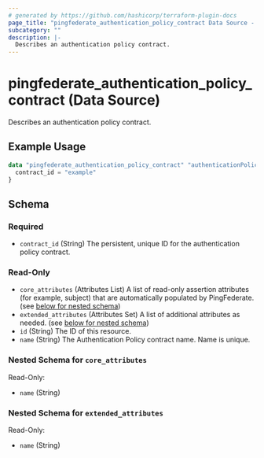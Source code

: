 ```yaml
---
# generated by https://github.com/hashicorp/terraform-plugin-docs
page_title: "pingfederate_authentication_policy_contract Data Source - terraform-provider-pingfederate"
subcategory: ""
description: |-
  Describes an authentication policy contract.
---
```


# pingfederate_authentication_policy_contract (Data Source)

Describes an authentication policy contract.

## Example Usage

```terraform
data "pingfederate_authentication_policy_contract" "authenticationPolicyContractExample" {
  contract_id = "example"
}
```

<!-- schema generated by tfplugindocs -->
## Schema

### Required

- `contract_id` (String) The persistent, unique ID for the authentication policy contract.

### Read-Only

- `core_attributes` (Attributes List) A list of read-only assertion attributes (for example, subject) that are automatically populated by PingFederate. (see [below for nested schema](#nestedatt--core_attributes))
- `extended_attributes` (Attributes Set) A list of additional attributes as needed. (see [below for nested schema](#nestedatt--extended_attributes))
- `id` (String) The ID of this resource.
- `name` (String) The Authentication Policy contract name. Name is unique.

<a id="nestedatt--core_attributes"></a>
### Nested Schema for `core_attributes`

Read-Only:

- `name` (String)


<a id="nestedatt--extended_attributes"></a>
### Nested Schema for `extended_attributes`

Read-Only:

- `name` (String)
